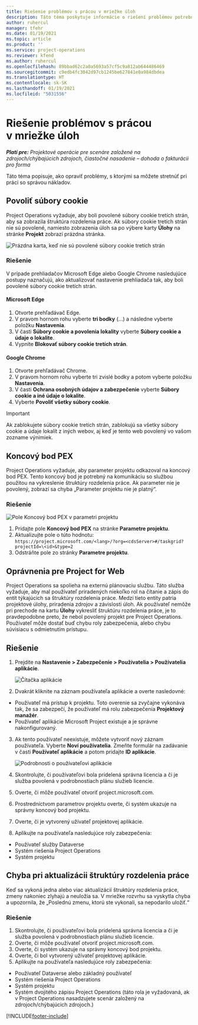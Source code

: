 ```yaml
---
title: Riešenie problémov s prácou v mriežke úloh
description: Táto téma poskytuje informácie o riešení problémov potrebných pri práci v mriežke úloh.
author: ruhercul
manager: tfehr
ms.date: 01/19/2021
ms.topic: article
ms.product: ''
ms.service: project-operations
ms.reviewer: kfend
ms.author: ruhercul
ms.openlocfilehash: 89bbad62c2a0a5693a57cf5c9a812ab644486469
ms.sourcegitcommit: c9edb4fc3042d97cb1245be627841e0a984dbdea
ms.translationtype: HT
ms.contentlocale: sk-SK
ms.lasthandoff: 01/19/2021
ms.locfileid: "5031556"
---
```

# <a name="troubleshoot-working-in-the-task-grid"></a>Riešenie problémov s prácou v mriežke úloh 

_**Platí pre:** Projektové operácie pre scenáre založené na zdrojoch/chýbajúcich zdrojoch, čiastočné nasadenie – dohoda o fakturácii pro forma_

Táto téma popisuje, ako opraviť problémy, s ktorými sa môžete stretnúť pri práci so správou nákladov.

## <a name="enable-cookies"></a>Povoliť súbory cookie

Project Operations vyžaduje, aby boli povolené súbory cookie tretích strán, aby sa zobrazila štruktúra rozdelenia práce. Ak súbory cookie tretích strán nie sú povolené, namiesto zobrazenia úloh sa po výbere karty **Úlohy** na stránke **Projekt** zobrazí prázdna stránka.

![Prázdna karta, keď nie sú povolené súbory cookie tretích strán](media/blankschedule.png)


### <a name="workaround"></a>Riešenie
V prípade prehliadačov Microsoft Edge alebo Google Chrome nasledujúce postupy naznačujú, ako aktualizovať nastavenie prehliadača tak, aby boli povolené súbory cookie tretích strán.

#### <a name="microsoft-edge"></a>Microsoft Edge

1. Otvorte prehľadávač Edge.
2. V pravom hornom rohu vyberte **tri bodky** (...) a následne vyberte položku **Nastavenia**.
3. V časti **Súbory cookie a povolenia lokality** vyberte **Súbory cookie a údaje o lokalite**.
4. Vypnite **Blokovať súbory cookie tretích strán**.

#### <a name="google-chrome"></a>Google Chrome

1. Otvorte prehľadávač Chrome.
2. V pravom hornom rohu vyberte tri zvislé bodky a potom vyberte položku **Nastavenia**.
3. V časti **Ochrana osobných údajov a zabezpečenie** vyberte **Súbory cookie a iné údaje o lokalite**.
4. Vyberte **Povoliť všetky súbory cookie**.

> [!IMPORTANT]
> Ak zablokujete súbory cookie tretích strán, zablokujú sa všetky súbory cookie a údaje lokalít z iných webov, aj keď je tento web povolený vo vašom zozname výnimiek.

## <a name="pex-endpoint"></a>Koncový bod PEX

Project Operations vyžaduje, aby parameter projektu odkazoval na koncový bod PEX. Tento koncový bod je potrebný na komunikáciu so službou použitou na vykreslenie štruktúry rozdelenia práce. Ak parameter nie je povolený, zobrazí sa chyba „Parameter projektu nie je platný“. 

### <a name="workaround"></a>Riešenie
 ![Pole Koncový bod PEX v parametri projektu](media/projectparameter.png)

1. Pridajte pole **Koncový bod PEX** na stránke **Parametre projektu**.
2. Aktualizujte pole o túto hodnotu: `https://project.microsoft.com/<lang>/?org=<cdsServer>#/taskgrid?projectId=\<id>&type=2`
3. Odstráňte pole zo stránky **Parametre projektu**.

## <a name="privileges-for-project-for-the-web"></a>Oprávnenia pre Project for Web

Project Operations sa spolieha na externú plánovaciu službu. Táto služba vyžaduje, aby mal používateľ priradených niekoľko rol na čítanie a zápis do entít týkajúcich sa štruktúry rozdelenia práce. Medzi tieto entity patria projektové úlohy, priradenia zdrojov a závislosti úloh. Ak používateľ nemôže pri prechode na kartu **Úlohy** vykresliť štruktúru rozdelenia práce, je to pravdepodobne preto, že nebol povolený projekt pre Project Operations. Používateľ môže dostať buď chybu roly zabezpečenia, alebo chybu súvisiacu s odmietnutím prístupu.


## <a name="workaround"></a>Riešenie

1. Prejdite na **Nastavenie > Zabezpečenie > Používatelia > Používatelia aplikácie**.  

   ![Čítačka aplikácie](media/applicationuser.jpg)
   
2. Dvakrát kliknite na záznam používateľa aplikácie a overte nasledovné:

 - Používateľ má prístup k projektu. Toto overenie sa zvyčajne vykonáva tak, že sa zabezpečí, že používateľ má rolu zabezpečenia **Projektový manažér**.
 - Používateľ aplikácie Microsoft Project existuje a je správne nakonfigurovaný.
 
3. Ak tento používateľ neexistuje, môžete vytvoriť nový záznam používateľa. Vyberte **Noví používatelia**. Zmeňte formulár na zadávanie v časti **Používateľ aplikácie** a potom pridajte **ID aplikácie**.

   ![Podrobnosti o používateľovi aplikácie](media/applicationuserdetails.jpg)

4. Skontrolujte, či používateľovi bola pridelená správna licencia a či je služba povolená v podrobnostiach plánu služieb licencie.
5. Overte, či môže používateľ otvoriť project.microsoft.com.
6. Prostredníctvom parametrov projektu overte, či systém ukazuje na správny koncový bod projektu.
7. Overte, či je vytvorený užívateľ projektovej aplikácie.
8. Aplikujte na používateľa nasledujúce roly zabezpečenia:

  - Používateľ služby Dataverse
  - Systém riešenia Project Operations
  - Systém projektu

## <a name="error-when-updating-the-work-breakdown-structure"></a>Chyba pri aktualizácii štruktúry rozdelenia práce

Keď sa vykoná jedna alebo viac aktualizácií štruktúry rozdelenia práce, zmeny nakoniec zlyhajú a neuložia sa. V mriežke rozvrhu sa vyskytla chyba a upozornila, že „Poslednú zmenu, ktorú ste vykonali, sa nepodarilo uložiť.“

### <a name="workaround"></a>Riešenie

1. Skontrolujte, či používateľovi bola pridelená správna licencia a či je služba povolená v podrobnostiach plánu služieb licencie.
2. Overte, či môže používateľ otvoriť project.microsoft.com.
3. Overte, či systém ukazuje na správny koncový bod projektu.
4. Overte, či bol vytvorený užívateľ projektovej aplikácie.
5. Aplikujte na používateľa nasledujúce roly zabezpečenia:
  
  - Používateľ Dataverse alebo základný používateľ
  - Systém riešenia Project Operations
  - Systém projektu
  - Systém dvojitého zápisu Project Operations (táto rola je vyžadovaná, ak v Project Operations nasadzujete scenár založený na zdrojoch/chýbajúcich zdrojoch.)


[!INCLUDE[footer-include](../includes/footer-banner.md)]